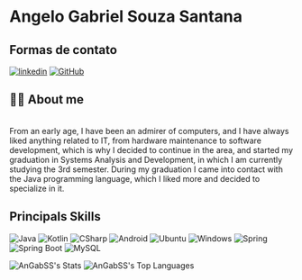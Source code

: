 # Angelo Gabriel Souza Santana

## Formas de contato
[![linkedin](https://img.shields.io/badge/linkedin-0A66C2?style=for-the-badge&logo=linkedin&logoColor=white)](https://www.linkedin.com/in/angelo-gabriel-souza-santana-614118247/)
[![GitHub](https://img.shields.io/badge/GitHub-000?style=for-the-badge&logo=github&logoColor=30A3DC)](https://github.com/AnGabSS)

## 👩‍💻 About me  
<br>
From an early age, I have been an admirer of computers, and I have always liked anything related to IT, from hardware maintenance to software development, which is why I decided to continue in the area, and started my graduation in Systems Analysis and Development, in which I am currently studying the 3rd semester. During my graduation I came into contact with the Java programming language, which I liked more and decided to specialize in it.

<br>

## Principals Skills

![Java](https://img.shields.io/badge/java-%23ED8B00.svg?style=for-the-badge&logo=openjdk&logoColor=white)
![Kotlin](https://camo.githubusercontent.com/177b36905bdd347c8af85d1a489a8949a4a0bedfb10e0d7b658e14f678b80e6e/68747470733a2f2f696d672e736869656c64732e696f2f62616467652f4b6f746c696e2d4231323545413f7374796c653d666f722d7468652d6261646765266c6f676f3d6b6f746c696e266c6f676f436f6c6f723d7768697465)
![CSharp](https://img.shields.io/badge/C%23-239120?style=for-the-badge&logo=csharp&logoColor=white)
![Android](https://img.shields.io/badge/Android-3DDC84?style=for-the-badge&logo=android&logoColor=white)
![Ubuntu](https://img.shields.io/badge/Ubuntu-E95420?style=for-the-badge&logo=ubuntu&logoColor=white)
![Windows](https://img.shields.io/badge/Windows-0078D6?style=for-the-badge&logo=windows&logoColor=white)
![Spring](https://img.shields.io/badge/Spring-6DB33F?style=for-the-badge&logo=spring&logoColor=white)
![Spring Boot](https://img.shields.io/badge/Spring_Boot-F2F4F9?style=for-the-badge&logo=spring-boot)
![MySQL](https://img.shields.io/badge/mysql-%2300f.svg?style=for-the-badge&logo=mysql&logoColor=white)



![AnGabSS's Stats](https://github-readme-stats.vercel.app/api?username=AnGabSS&theme=dracula&show_icons=true&hide_border=true&count_private=true)
![AnGabSS's Top Languages](https://github-readme-stats.vercel.app/api/top-langs/?username=AnGabSS&theme=dracula&show_icons=true&hide_border=true&layout=compact)